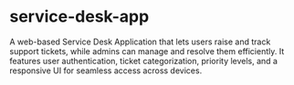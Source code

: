 # service-desk-app
A web-based Service Desk Application that lets users raise and track support tickets, while admins can manage and resolve them efficiently. It features user authentication, ticket categorization, priority levels, and a responsive UI for seamless access across devices.
